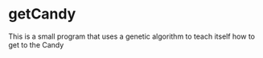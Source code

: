 # getCandy
This is a small program that uses a genetic algorithm to teach itself how to get to the Candy
